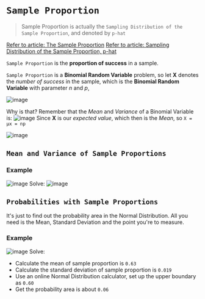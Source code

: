 # `Sample Proportion`
> Sample Proportion is actually the `Sampling Distribution of the Sample Proportion`, and denoted by `p-hat`

[Refer to article: The Sample Proportion](http://www.stat.wmich.edu/s216/book/node68.html)
[Refer to article: Sampling Distribution of the Sample Proportion, p-hat](http://bolt.mph.ufl.edu/6050-6052/module-9/sampling-distribution-of-p-hat/)


`Sample Proportion` is the **proportion of success** in a sample.

`Sample Proportion` is a **Binomial Random Variable** problem, 
so let **X** denotes the _number of success_ in the sample, which is the **Binomial Random Variable** with parameter _n_ and _p_,

![image](https://user-images.githubusercontent.com/14041622/45015015-fd671c00-b052-11e8-8e34-c9221d66c217.png)

Why is that?
Remember that the _Mean_ and _Variance_ of a Binomial Variable is:
![image](https://user-images.githubusercontent.com/14041622/45015847-84b58f00-b055-11e8-84db-c22a022aec98.png)
Since **X** is our _expected value_, which then is the _Mean_, so `X = μx = np`

![image](https://user-images.githubusercontent.com/14041622/45016250-abc09080-b056-11e8-8ebf-ae94ccf87349.png)


## `Mean and Variance of Sample Proportions`

### Example
![image](https://user-images.githubusercontent.com/14041622/44943253-d1029400-adf5-11e8-8a1d-bbd9dc284c00.png)
Solve:
![image](https://user-images.githubusercontent.com/14041622/44943301-99e0b280-adf6-11e8-8d9d-bdc6a323d8e3.png)



## `Probabilities with Sample Proportions`

It's just to find out the probability area in the Normal Distribution.
All you need is the Mean, Standard Deviation and the point you're to measure.

### Example
![image](https://user-images.githubusercontent.com/14041622/44943403-833b5b00-adf8-11e8-8449-f372641e9777.png)
Solve:
- Calculate the mean of sample proportion is `0.63`
- Calculate the standard deviation of sample proportion is `0.019`
- Use an online Normal Distribution calculator, set up the upper boundary as `0.60`
- Get the probability area is about `0.06`

